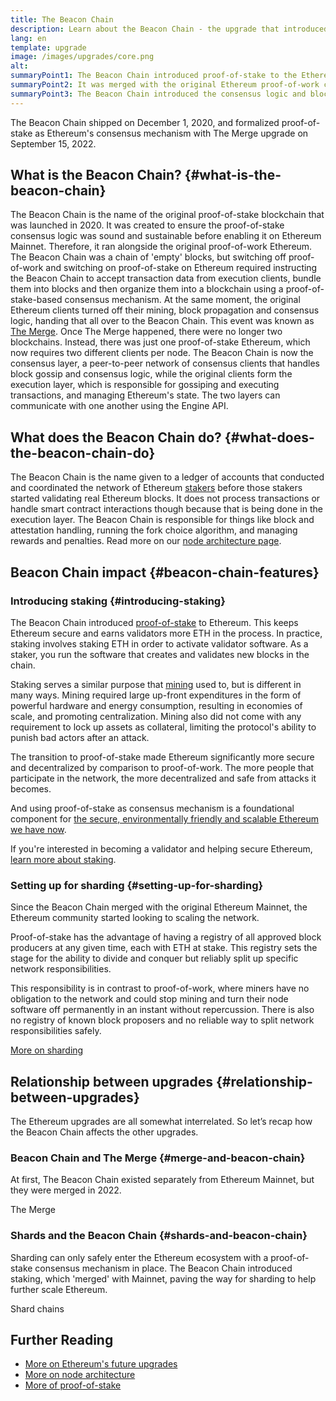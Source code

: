 ```yaml
---
title: The Beacon Chain
description: Learn about the Beacon Chain - the upgrade that introduced proof-of-stake Ethereum.
lang: en
template: upgrade
image: /images/upgrades/core.png
alt: 
summaryPoint1: The Beacon Chain introduced proof-of-stake to the Ethereum ecosystem.
summaryPoint2: It was merged with the original Ethereum proof-of-work chain in September 2022.
summaryPoint3: The Beacon Chain introduced the consensus logic and block gossip protocol which now secures Ethereum.
---
```


<UpgradeStatus isShipped dateKey="page-upgrades:page-upgrades-beacon-date">
  The Beacon Chain shipped on December 1, 2020, and formalized proof-of-stake as Ethereum's consensus mechanism with The Merge upgrade on September 15, 2022.
</UpgradeStatus>

## What is the Beacon Chain? {#what-is-the-beacon-chain}

The Beacon Chain is the name of the original proof-of-stake blockchain that was launched in 2020. It was created to ensure the proof-of-stake consensus logic was sound and sustainable before enabling it on Ethereum Mainnet. Therefore, it ran alongside the original proof-of-work Ethereum. The Beacon Chain was a chain of 'empty' blocks, but switching off proof-of-work and switching on proof-of-stake on Ethereum required instructing the Beacon Chain to accept transaction data from execution clients, bundle them into blocks and then organize them into a blockchain using a proof-of-stake-based consensus mechanism. At the same moment, the original Ethereum clients turned off their mining, block propagation and consensus logic, handing that all over to the Beacon Chain. This event was known as [The Merge](/roadmap/merge/). Once The Merge happened, there were no longer two blockchains. Instead, there was just one proof-of-stake Ethereum, which now requires two different clients per node. The Beacon Chain is now the consensus layer, a peer-to-peer network of consensus clients that handles block gossip and consensus logic, while the original clients form the execution layer, which is responsible for gossiping and executing transactions, and managing Ethereum's state. The two layers can communicate with one another using the Engine API.

## What does the Beacon Chain do? {#what-does-the-beacon-chain-do}

The Beacon Chain is the name given to a ledger of accounts that conducted and coordinated the network of Ethereum [stakers](/staking/) before those stakers started validating real Ethereum blocks. It does not process transactions or handle smart contract interactions though because that is being done in the execution layer.
The Beacon Chain is responsible for things like block and attestation handling, running the fork choice algorithm, and managing rewards and penalties.
Read more on our [node architecture page](/developers/docs/nodes-and-clients/node-architecture/#node-comparison).

## Beacon Chain impact {#beacon-chain-features}

### Introducing staking {#introducing-staking}

The Beacon Chain introduced [proof-of-stake](/developers/docs/consensus-mechanisms/pos/) to Ethereum. This keeps Ethereum secure and earns validators more ETH in the process. In practice, staking involves staking ETH in order to activate validator software. As a staker, you run the software that creates and validates new blocks in the chain.

Staking serves a similar purpose that [mining](/developers/docs/consensus-mechanisms/pow/mining/) used to, but is different in many ways. Mining required large up-front expenditures in the form of powerful hardware and energy consumption, resulting in economies of scale, and promoting centralization. Mining also did not come with any requirement to lock up assets as collateral, limiting the protocol's ability to punish bad actors after an attack.

The transition to proof-of-stake made Ethereum significantly more secure and decentralized by comparison to proof-of-work. The more people that participate in the network, the more decentralized and safe from attacks it becomes.

And using proof-of-stake as consensus mechanism is a foundational component for [the secure, environmentally friendly and scalable Ethereum we have now](/roadmap/vision/).

<InfoBanner emoji=":money_bag:">
  If you're interested in becoming a validator and helping secure Ethereum, <a href="/staking/">learn more about staking</a>.
</InfoBanner>

### Setting up for sharding {#setting-up-for-sharding}

Since the Beacon Chain merged with the original Ethereum Mainnet, the Ethereum community started looking to scaling the network.

Proof-of-stake has the advantage of having a registry of all approved block producers at any given time, each with ETH at stake. This registry sets the stage for the ability to divide and conquer but reliably split up specific network responsibilities.

This responsibility is in contrast to proof-of-work, where miners have no obligation to the network and could stop mining and turn their node software off permanently in an instant without repercussion. There is also no registry of known block proposers and no reliable way to split network responsibilities safely.

[More on sharding](/roadmap/danksharding/)

## Relationship between upgrades {#relationship-between-upgrades}

The Ethereum upgrades are all somewhat interrelated. So let’s recap how the Beacon Chain affects the other upgrades.

### Beacon Chain and The Merge {#merge-and-beacon-chain}

At first, The Beacon Chain existed separately from Ethereum Mainnet, but they were merged in 2022.

<ButtonLink href="/roadmap/merge/">
  The Merge
</ButtonLink>

### Shards and the Beacon Chain {#shards-and-beacon-chain}

Sharding can only safely enter the Ethereum ecosystem with a proof-of-stake consensus mechanism in place. The Beacon Chain introduced staking, which 'merged' with Mainnet, paving the way for sharding to help further scale Ethereum.

<ButtonLink href="/roadmap/danksharding/">
  Shard chains
</ButtonLink>

## Further Reading

- [More on Ethereum's future upgrades](/roadmap/vision)
- [More on node architecture](/developers/docs/nodes-and-clients/node-architecture)
- [More of proof-of-stake](/developers/docs/consensus-mechanisms/pos)
